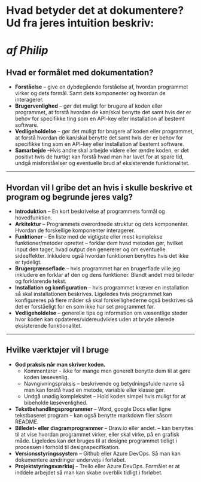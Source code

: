 # Hvad betyder det at dokumentere? Ud fra jeres intuition beskriv:
*af Philip*
======
## Hvad er formålet med dokumentation?

-	**Forståelse** – give en dybdegående forståelse af, hvordan programmet virker og dets formål. Samt dets komponenter og hvordan de interagerer.
-	**Brugervenlighed** – gør det muligt for brugere af koden eller programmet, at forstå hvordan de kan/skal benytte det samt hvis der er behov for specifikke ting som en API-key eller installation af bestemt software.
-	**Vedligeholdelse** – gør det muligt for brugere af koden eller programmet, at forstå hvordan de kan/skal benytte det samt hvis der er behov for specifikke ting som en API-key eller installation af bestemt software.
-	**Samarbejde** –Hvis andre skal arbejde videre eller ændre koden, er det positivt hvis de hurtigt kan forstå hvad man har lavet for at spare tid, undgå misforståelser og eventuelle brud af eksisterende funktionalitet.
------
## Hvordan vil I gribe det an hvis i skulle beskrive et program og begrunde jeres valg?

-	**Introduktion** – En kort beskrivelse af programmets formål og hovedfunktion.
-	**Arkitektur** – Programmets overordnede struktur og dets komponenter. Hvordan de forskellige komponenter interagerer.
-	**Funktioner** – En liste med de vigtigste eller mest komplekse funktioner/metoder oprettet – forklar dem hvad metoden gør, hvilket input den tager, hvad output den genererer og om eventuelle sideeffekter. Inkludere også hvordan funktionen benyttes hvis det ikke er tydeligt. 
-	**Brugergrænseflade** – hvis programmet har en brugerflade ville jeg inkludere en forklar af den og dens funktioner. Blandt andet med billeder og forklarende tekst.
-	**Installation og konfiguration** – hvis programmet kræver en installation så skal installationen beskrives. Ligeledes hvis programmet kan konfigureres på flere måder så skal forskellighederne også beskrives så det er forståeligt for en som ikke har set programmet før.
-	**Vedligeholdelse** – generelle tips og information om væsentlige steder hvor koden kan opdateres/videreudvikles uden at bryde allerede eksisterende funktionalitet.
------
## Hvilke værktøjer vil I bruge
-	**God praksis når man skriver koden.**
    -	Kommentarer - ikke for mange men generelt benytte dem til at gøre koden læsevenlig.
    -	Navngivningspraksis – beskrivende og betydningsfulde navne så man kan forstå hvad en metode, variable eller klasse gør.
    -	Undgå unødig kompleksitet – Hold koden simpel hvis muligt for at bibeholde læsevenlighed.
-	**Tekstbehandlingsprogrammer** – Word, google Docs eller ligne tekstbaseret program – kan også benytte markdown filer såsom README.
-	**Billedet- eller diagramprogrammer** – Draw.io eller andet. – kan benyttes til at vise hvordan programmet virker, eller skal virke, på en grafisk måde. Ligeledes kan det bruges til at designe programmet tidligt i processen i forhold til designspecifikation.
-	**Versionsstyringssystem** – Github eller Azure DevOps. Så man kan dokumentere ændringer undervejs i forløbet.
-	**Projektstyringsværktøj** – Trello eller Azure DevOps. Formålet er at inddele arbejdet så man kan skabe overblik tidligt i forløbet.
